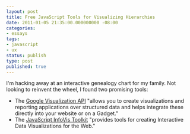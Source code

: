 ```yaml
---
layout: post
title: Free JavaScript Tools for Visualizing Hierarchies
date: 2011-01-05 21:35:00.000000000 -08:00
categories:
- essays
tags:
- javascript
- ux
status: publish
type: post
published: true
---
```

I'm hacking away at an interactive genealogy chart for my family. Not looking to reinvent the wheel, I found two promising tools:
* The [Google Visualization API](http://goo.gl/qOD2v) "allows you to create visualizations and reporting applications over structured data and helps integrate these directly into your website or on a Gadget."
* The [JavaScript InfoVis Toolkit](http://thejit.org/demos/) "provides tools for creating Interactive Data Visualizations for the Web."
